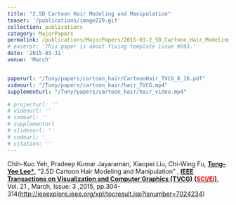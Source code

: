 ```yaml
---
title: "2.5D Cartoon Hair Modeling and Manipulation"
teaser: '/publications/image229.gif'
collection: publications
category: MajorPapers
permalink: /publications/MajorPapers/2015-03-2_5D_Cartoon_Hair_Modeling_and_Manipulation
# excerpt: 'This paper is about fixing template issue #693.'
date: '2015-03-31'
venue: 'March'


paperurl: "/Tony/papers/cartoon_hair/CartoonHair_TVCG_8_16.pdf"
videourl: "/Tony/papers/cartoon_hair/hair_TVCG.mp4"
supplementurl: "/Tony/papers/cartoon_hair/hair_video.mp4"

# projecturl: ''
# videourl: ''
# codeurl: ''
# supplementurl
# slidesurl: ''
# codeurl: '
# citation: ''
---
```

	
Chih-Kuo Yeh, Pradeep Kumar Jayaraman, Xiaopei Liu, Chi-Wing Fu, <strong><u>Tong-Yee Lee*</u></strong>, “2.5D Cartoon Hair Modeling and Manipulation” ,  <strong><u>IEEE Transactions on Visualization and Computer Graphics (TVCG)</u></strong> <strong><u> (<span style="color:red">SCI/EI</span>)</u></strong>, Vol. 21 , March, Issue: 3 ,2015, pp.304-314(http://ieeexplore.ieee.org/xpl/tocresult.jsp?isnumber=7024234)


